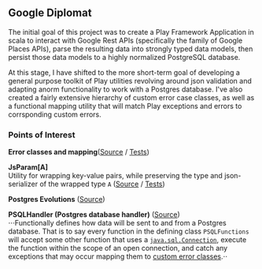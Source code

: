 ## Google Diplomat

The initial goal of this project was to create a Play Framework Application in scala to interact with Google Rest APIs (specifically the family of Google Places APIs), parse the resulting data into strongly typed data models, then persist those data models to a highly normalized PostgreSQL database.

At this stage, I have shifted to the more short-term goal of developing a general purpose toolkit of Play utilities revolving around json validation and adapting anorm functionality to work with a Postgres database. I've also created a fairly extensive hierarchy of custom error case classes, as well as a functional  mapping utility that will match Play exceptions and errors to corrsponding custom errors.

### Points of Interest

**Error classes and mapping**([Source](https://github.com/ShaunTS/GoogleDiplomat/tree/master/app/libs/errors) / [Tests](https://github.com/ShaunTS/GoogleDiplomat/blob/master/test/ErrorSpec.scala))  
  
**JsParam[A]**  
Utility for wrapping key-value pairs, while preserving the type and json-serializer of the wrapped type `A` ([Source](https://github.com/ShaunTS/GoogleDiplomat/blob/master/app/models/JsParams.scala) / [Tests](https://github.com/ShaunTS/GoogleDiplomat/blob/master/test/JsParamSpec.scala))  

**Postgres Evolutions** ([Source](https://github.com/ShaunTS/GoogleDiplomat/blob/master/conf/evolutions/default/1.sql))  
   
**PSQLHandler (Postgres database handler)** ([Source](https://github.com/ShaunTS/GoogleDiplomat/blob/master/app/libs/PSQLHandler.scala))  
 ⋅⋅⋅Functionally defines how data will be sent to and from a Postgres database. That is to say every function in the defining class `PSQLFunctions` will accept some other function that uses a [`java.sql.Connection`](https://docs.oracle.com/javase/7/docs/api/java/sql/Connection.html), execute the function within the scope of an open connection, and catch any exceptions that may occur mapping them to [custom error classes](https://github.com/ShaunTS/GoogleDiplomat/blob/master/app/libs/errors/PostgresErrors.scala).⋅⋅

  
